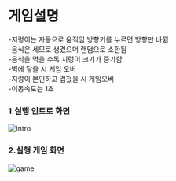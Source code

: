 
#  게임설명
-지렁이는 자동으로 움직임 방향키를 누르면 방향만 바뀜  
-음식은 세모로 생겼으며 랜덤으로 소환됨  
-음식을 먹을 수록 지렁이 크기가 증가함  
-벽에 닿을 시 게임 오버  
-지렁이 본인하고 겹쳤을 시 게임오버  
-이동속도는 1초 

###  1.실행 인트로 화면  
![intro](https://github.com/YYerinn/gameproject/assets/152556157/7c031300-72a4-40a7-b606-999808422c8b)  

###  2.실행 게임 화면  
![game](https://github.com/YYerinn/gameproject/assets/152556157/310d7e97-c56e-4e6a-b226-95b491aa5fd1)  
